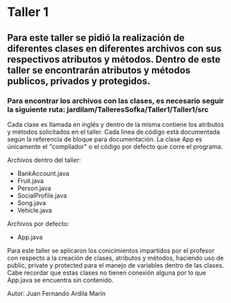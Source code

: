 # Taller 1

## Para este taller se pidió la realización de diferentes clases en diferentes archivos con sus respectivos atributos y métodos. Dentro de este taller se encontrarán atributos y métodos publicos, privados y protegidos.

### Para encontrar los archivos con las clases, es necesario seguir la siguiente ruta: jardilam/TalleresSofka/Taller1/Taller1/src

Cada clase es llamada en inglés y dentro de la misma contiene los atributos y métodos solicitados en el taller. Cada línea de código está documentada según la referencia de bloque para documentación. La clase App es únicamente el "compilador" o el código por defecto que corre el programa.

Archivos dentro del taller:
  - BankAccount.java
  - Fruit.java
  - Person.java
  - SocialProfile.java
  - Song.java
  - Vehicle.java
  
Archivos por defecto:
  - App.java

Para este taller se aplicaron los conicimientos impartidos por el profesor con respecto a la creación de clases, atributos y métodos, haciendo uso de public, private y protected para el manejo de variables dentro de las clases. Cabe recordar que estas clases no tienen conexión alguna por lo que App.java se encuentra sin contenido. 


Autor: Juan Fernando Ardila Marín
